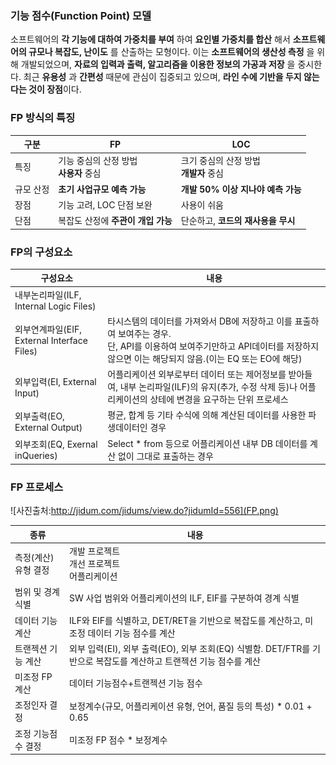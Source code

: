 ###  기능 점수(Function Point) 모델

소프트웨어의 **각 기능에 대하여 가중치를 부여** 하여 **요인별 가중치를 합산** 해서 **소프트웨어의 규모나 복잡도, 난이도** 를 산출하는 모형이다. 이는 **소프트웨어의 생산성 측정** 을 위해 개발되었으며, **자료의 입력과 출력, 알고리즘을 이용한 정보의 가공과 저장** 을 중시한다. 최근 **유용성** 과 **간편성** 때문에 관심이 집중되고 있으며, **라인 수에 기반을 두지 않는다는 것이 장점**이다.



### FP 방식의 특징

| 구분      | FP                                         | LOC                                        |
| --------- | ------------------------------------------ | ------------------------------------------ |
| 특징      | 기능 중심의 산정 방법<br />**사용자** 중심 | 크기 중심의 산정 방법<br />**개발자** 중심 |
| 규모 산정 | **초기 사업규모 예측 가능**                | **개발 50% 이상 지나야 예측 가능**         |
| 장점      | 기능 고려, LOC 단점 보완                   | 사용이 쉬움                                |
| 단점      | 복잡도 산정에 **주관이 개입 가능**         | 단순하고, **코드의 재사용을 무시**         |



### FP의 구성요소

| 구성요소                                    | 내용                                                         |
| ------------------------------------------- | ------------------------------------------------------------ |
| 내부논리파일(ILF, Internal Logic Files)     |                                                              |
| 외부연계파일(EIF, External Interface Files) | 타시스템의 데이터를 가져와서 DB에 저장하고 이를 표출하여 보여주는 경우.<br />단, API를 이용하여 보여주기만하고 API데이터를 저장하지 않으면 이는 해당되지 않음.(이는 EQ 또는 EO에 해당) |
| 외부입력(EI, External Input)                | 어플리케이션 외부로부터 데이터 또는 제어정보를 받아들여, 내부 논리파일(ILF)의 유지(추가, 수정 삭제 등)나 어플리케이션의 상테에 변경을 요구하는 단위 프로세스 |
| 외부출력(EO, External Output)               | 평균, 합계 등 기타 수식에 의해 계산된 데이터를 사용한 파생데이터인 경우 |
| 외부조회(EQ, Exernal inQueries)             | Select * from 등으로 어플리케이션 내부 DB 데이터를 계산 없이 그대로 표출하는 경우 |





### FP 프로세스

![사진출처:http://jidum.com/jidums/view.do?jidumId=556](FP.png)



| 종류                 | 내용                                                         |
| -------------------- | ------------------------------------------------------------ |
| 측정(계산) 유형 결정 | 개발 프로젝트<br />개선 프로젝트<br />어플리케이션           |
| 범위 및 경계 식별    | SW 사업 범위와 어플리케이션의 ILF, EIF를 구분하여 경계 식별  |
| 데이터 기능 계산     | ILF와 EIF를 식별하고, DET/RET을 기반으로 복잡도를 계산하고, 미조정 데이터 기능 점수를 계산 |
| 트랜젝션 기능 계산   | 외부 입력(EI), 외부 출력(EO), 외부 조회(EQ) 식별함. DET/FTR를 기반으로 복잡도를 계산하고 트랜젝션 기능 점수를 계산 |
| 미조정 FP 계산       | 데이터 기능점수+트랜젝션 기능 점수                           |
| 조정인자 결정        | 보정계수(규모, 어플리케이션 유형, 언어, 품질 등의 특성) * 0.01 + 0.65 |
| 조정 기능점수 결정   | 미조정 FP 점수 * 보정계수                                    |

